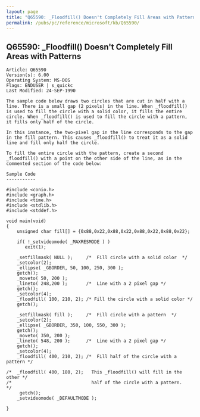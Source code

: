 ```yaml
---
layout: page
title: "Q65590: _Floodfill() Doesn't Completely Fill Areas with Patterns"
permalink: /pubs/pc/reference/microsoft/kb/Q65590/
---
```


## Q65590: _Floodfill() Doesn't Completely Fill Areas with Patterns

	Article: Q65590
	Version(s): 6.00
	Operating System: MS-DOS
	Flags: ENDUSER | s_quickc
	Last Modified: 24-SEP-1990
	
	The sample code below draws two circles that are cut in half with a
	line. There is a small gap (2 pixels) in the line. When _floodfill()
	is used to fill the circle with a solid color, it fills the entire
	circle. When _floodfill() is used to fill the circle with a pattern,
	it fills only half of the circle.
	
	In this instance, the two-pixel gap in the line corresponds to the gap
	in the fill pattern. This causes _floodfill() to treat it as a solid
	line and fill only half the circle.
	
	To fill the entire circle with the pattern, create a second
	_floodfill() with a point on the other side of the line, as in the
	commented section of the code below:
	
	Sample Code
	-----------
	
	#include <conio.h>
	#include <graph.h>
	#include <time.h>
	#include <stdlib.h>
	#include <stddef.h>
	
	void main(void)
	{
	    unsigned char fill[] = {0x88,0x22,0x88,0x22,0x88,0x22,0x88,0x22};
	
	    if( !_setvideomode( _MAXRESMODE ) )
	       exit(1);
	
	    _setfillmask( NULL );     /*  Fill circle with a solid color  */
	    _setcolor(2);
	    _ellipse( _GBORDER, 50, 100, 250, 300 );
	    getch();
	    _moveto( 50, 200 );
	    _lineto( 248,200 );       /*  Line with a 2 pixel gap */
	    getch();
	    _setcolor(4);
	    _floodfill( 100, 210, 2); /* Fill the circle with a solid color */
	    getch();
	
	    _setfillmask( fill );     /*  Fill circle with a pattern  */
	    _setcolor(2);
	    _ellipse( _GBORDER, 350, 100, 550, 300 );
	    getch();
	    _moveto( 350, 200 );
	    _lineto( 548, 200 );      /*  Line with a 2 pixel gap */
	    getch();
	    _setcolor(4);
	    _floodfill( 400, 210, 2); /*  Fill half of the circle with a pattern */
	
	/*  _floodfill( 400, 180, 2);   This _floodfill() will fill in the other */
	/*                              half of the circle with a pattern.       */
	     getch();
	    _setvideomode( _DEFAULTMODE );
	
	}
